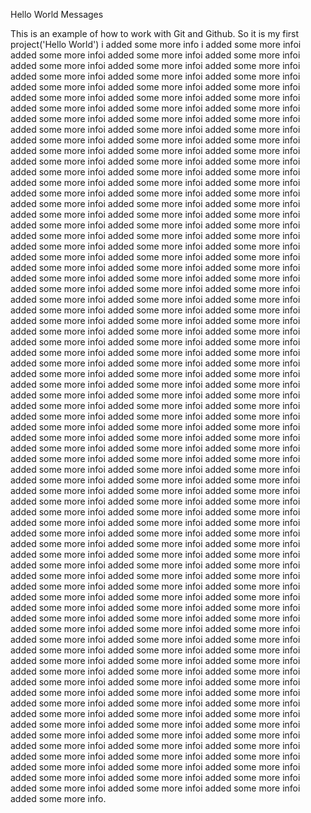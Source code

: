 Hello World Messages

This is an example of how to work with Git and Github.
So it is my first project('Hello World')
i added some more info i added some more infoi added some more infoi added some more infoi added some more infoi added some more infoi added some more infoi added some more infoi added some more infoi added some more infoi added some more infoi added some more infoi added some more infoi added some more infoi added some more infoi added some more infoi added some more infoi added some more infoi added some more infoi added some more infoi added some more infoi added some more infoi added some more infoi added some more infoi added some more infoi added some more infoi added some more infoi added some more infoi added some more infoi added some more infoi added some more infoi added some more infoi added some more infoi added some more infoi added some more infoi added some more infoi added some more infoi added some more infoi added some more infoi added some more infoi added some more infoi added some more infoi added some more infoi added some more infoi added some more infoi added some more infoi added some more infoi added some more infoi added some more infoi added some more infoi added some more infoi added some more infoi added some more infoi added some more infoi added some more infoi added some more infoi added some more infoi added some more infoi added some more infoi added some more infoi added some more infoi added some more infoi added some more infoi added some more infoi added some more infoi added some more infoi added some more infoi added some more infoi added some more infoi added some more infoi added some more infoi added some more infoi added some more infoi added some more infoi added some more infoi added some more infoi added some more infoi added some more infoi added some more infoi added some more infoi added some more infoi added some more infoi added some more infoi added some more infoi added some more infoi added some more infoi added some more infoi added some more infoi added some more infoi added some more infoi added some more infoi added some more infoi added some more infoi added some more infoi added some more infoi added some more infoi added some more infoi added some more infoi added some more infoi added some more infoi added some more infoi added some more infoi added some more infoi added some more infoi added some more infoi added some more infoi added some more infoi added some more infoi added some more infoi added some more infoi added some more infoi added some more infoi added some more infoi added some more infoi added some more infoi added some more infoi added some more infoi added some more infoi added some more infoi added some more infoi added some more infoi added some more infoi added some more infoi added some more infoi added some more infoi added some more infoi added some more infoi added some more infoi added some more infoi added some more infoi added some more infoi added some more infoi added some more infoi added some more infoi added some more infoi added some more infoi added some more infoi added some more infoi added some more infoi added some more infoi added some more infoi added some more infoi added some more infoi added some more infoi added some more infoi added some more infoi added some more infoi added some more infoi added some more infoi added some more infoi added some more infoi added some more infoi added some more infoi added some more infoi added some more infoi added some more infoi added some more infoi added some more infoi added some more infoi added some more infoi added some more infoi added some more infoi added some more infoi added some more infoi added some more infoi added some more infoi added some more infoi added some more infoi added some more infoi added some more infoi added some more infoi added some more infoi added some more infoi added some more infoi added some more infoi added some more infoi added some more infoi added some more infoi added some more infoi added some more infoi added some more infoi added some more infoi added some more infoi added some more infoi added some more infoi added some more infoi added some more infoi added some more infoi added some more infoi added some more infoi added some more infoi added some more infoi added some more infoi added some more infoi added some more infoi added some more infoi added some more infoi added some more infoi added some more infoi added some more infoi added some more infoi added some more infoi added some more infoi added some more infoi added some more infoi added some more infoi added some more infoi added some more infoi added some more infoi added some more infoi added some more infoi added some more infoi added some more info.
